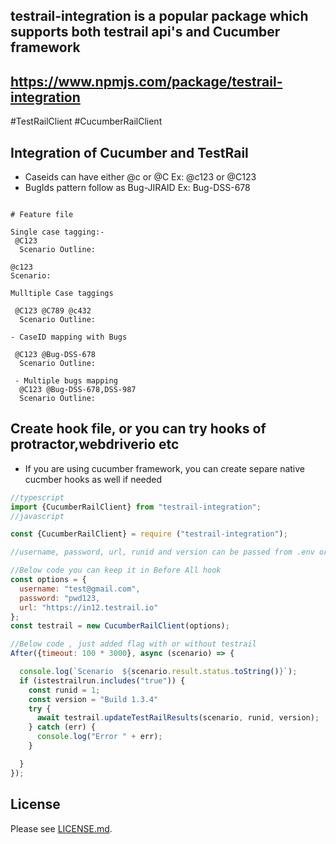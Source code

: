 


## testrail-integration is a popular package which supports both testrail api's and Cucumber framework 

## https://www.npmjs.com/package/testrail-integration

#TestRailClient
#CucumberRailClient

## Integration of Cucumber and TestRail


- Caseids can have either @c or @C Ex: @c123 or @C123
- BugIds pattern follow as Bug-JIRAID  Ex: Bug-DSS-678
```text

# Feature file

Single case tagging:-
 @C123
  Scenario Outline: 

@c123
Scenario:

Mulltiple Case taggings

 @C123 @C789 @c432
  Scenario Outline: 

- CaseID mapping with Bugs

 @C123 @Bug-DSS-678
  Scenario Outline: 
  
 - Multiple bugs mapping
  @C123 @Bug-DSS-678,DSS-987
  Scenario Outline: 
```

## Create hook file, or you can try hooks of protractor,webdriverio etc
- If you are using cucumber framework, you can create separe native cucmber hooks as well  if needed

```js
//typescript
import {CucumberRailClient} from "testrail-integration";
//javascript

const {CucumberRailClient} = require ("testrail-integration");

//username, password, url, runid and version can be passed from .env or config or property file

//Below code you can keep it in Before All hook
const options = {
  username: "test@gmail.com",
  password: "pwd123,
  url: "https://in12.testrail.io"
};
const testrail = new CucumberRailClient(options);

//Below code , just added flag with or without testrail
After({timeout: 100 * 3000}, async (scenario) => {

  console.log(`Scenario  ${scenario.result.status.toString()}`);
  if (istestrailrun.includes("true")) {
    const runid = 1;
    const version = "Build 1.3.4"
    try {
      await testrail.updateTestRailResults(scenario, runid, version);
    } catch (err) {
      console.log("Error " + err);
    }

  }
});

```

## License

Please see [LICENSE.md](LICENSE.md).
